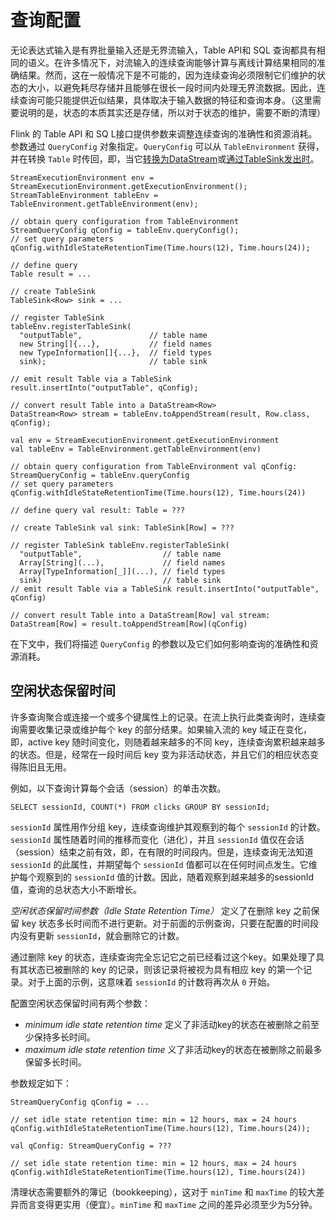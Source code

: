 

# 查询配置

无论表达式输入是有界批量输入还是无界流输入，Table API和 SQL 查询都具有相同的语义。在许多情况下，对流输入的连续查询能够计算与离线计算结果相同的准确结果。然而，这在一般情况下是不可能的，因为连续查询必须限制它们维护的状态的大小，以避免耗尽存储并且能够在很长一段时间内处理无界流数据。因此，连续查询可能只能提供近似结果，具体取决于输入数据的特征和查询本身。（这里需要说明的是，状态的本质其实还是存储，所以对于状态的维护，需要不断的清理）

Flink 的 Table API 和 SQ L接口提供参数来调整连续查询的准确性和资源消耗。参数通过 `QueryConfig` 对象指定。`QueryConfig` 可以从 `TableEnvironment` 获得，并在转换 `Table` 时传回，即，当它[转换为DataStream](../common.html#convert-a-table-into-a-datastream-or-dataset)或[通过TableSink发出时](../common.html#emit-a-table)。



```
StreamExecutionEnvironment env = StreamExecutionEnvironment.getExecutionEnvironment();
StreamTableEnvironment tableEnv = TableEnvironment.getTableEnvironment(env);

// obtain query configuration from TableEnvironment
StreamQueryConfig qConfig = tableEnv.queryConfig();
// set query parameters
qConfig.withIdleStateRetentionTime(Time.hours(12), Time.hours(24));

// define query
Table result = ...

// create TableSink
TableSink<Row> sink = ...

// register TableSink
tableEnv.registerTableSink(
  "outputTable",               // table name
  new String[]{...},           // field names
  new TypeInformation[]{...},  // field types
  sink);                       // table sink

// emit result Table via a TableSink
result.insertInto("outputTable", qConfig);

// convert result Table into a DataStream<Row>
DataStream<Row> stream = tableEnv.toAppendStream(result, Row.class, qConfig);
```





```
val env = StreamExecutionEnvironment.getExecutionEnvironment
val tableEnv = TableEnvironment.getTableEnvironment(env)

// obtain query configuration from TableEnvironment val qConfig: StreamQueryConfig = tableEnv.queryConfig
// set query parameters qConfig.withIdleStateRetentionTime(Time.hours(12), Time.hours(24))

// define query val result: Table = ???

// create TableSink val sink: TableSink[Row] = ???

// register TableSink tableEnv.registerTableSink(
  "outputTable",                  // table name
  Array[String](...),             // field names
  Array[TypeInformation[_]](...), // field types
  sink)                           // table sink
// emit result Table via a TableSink result.insertInto("outputTable", qConfig)

// convert result Table into a DataStream[Row] val stream: DataStream[Row] = result.toAppendStream[Row](qConfig)
```



在下文中，我们将描述 `QueryConfig` 的参数以及它们如何影响查询的准确性和资源消耗。

## 空闲状态保留时间

许多查询聚合或连接一个或多个键属性上的记录。在流上执行此类查询时，连续查询需要收集记录或维护每个 key 的部分结果。如果输入流的 key 域正在变化，即，active key 随时间变化，则随着越来越多的不同 key，连续查询累积越来越多的状态。但是，经常在一段时间后 key 变为非活动状态，并且它们的相应状态变得陈旧且无用。

例如，以下查询计算每个会话（session）的单击次数。



```
SELECT sessionId, COUNT(*) FROM clicks GROUP BY sessionId;
```



`sessionId` 属性用作分组 key，连续查询维护其观察到的每个 `sessionId` 的计数。`sessionId` 属性随着时间的推移而变化（进化），并且 `sessionId` 值仅在会话（session）结束之前有效，即，在有限的时间段内。但是，连续查询无法知道 `sessionId` 的此属性，并期望每个 `sessionId` 值都可以在任何时间点发生。它维护每个观察到的 `sessionId` 值的计数。因此，随着观察到越来越多的sessionId值，查询的总状态大小不断增长。

_空闲状态保留时间参数（Idle State Retention Time）_ 定义了在删除 key 之前保留 key 状态多长时间而不进行更新。对于前面的示例查询，只要在配置的时间段内没有更新 `sessionId`，就会删除它的计数。

通过删除 key 的状态，连续查询完全忘记它之前已经看过这个key。如果处理了具有其状态已被删除的 key 的记录，则该记录将被视为具有相应 key 的第一个记录。对于上面的示例，这意味着 `sessionId` 的计数将再次从 `0` 开始。

配置空闲状态保留时间有两个参数：

*   _minimum idle state retention time_ 定义了非活动key的状态在被删除之前至少保持多长时间。
*   _maximum idle state retention time_ 义了非活动key的状态在被删除之前最多保留多长时间。

参数规定如下：



```
StreamQueryConfig qConfig = ...

// set idle state retention time: min = 12 hours, max = 24 hours
qConfig.withIdleStateRetentionTime(Time.hours(12), Time.hours(24));
```





```
val qConfig: StreamQueryConfig = ???

// set idle state retention time: min = 12 hours, max = 24 hours qConfig.withIdleStateRetentionTime(Time.hours(12), Time.hours(24))
```



清理状态需要额外的簿记（bookkeeping），这对于 `minTime` 和 `maxTime` 的较大差异而言变得更实用（便宜）。`minTime` 和 `maxTime` 之间的差异必须至少为5分钟。
